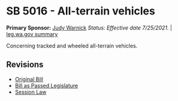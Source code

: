 # SB 5016 - All-terrain vehicles
**Primary Sponsor:** [Judy Warnick](/person/leg/judith.warnick.md)
*Status: Effective date 7/25/2021.* | [leg.wa.gov summary](https://app.leg.wa.gov/billsummary?BillNumber=5016&Year=2021)

Concerning tracked and wheeled all-terrain vehicles.

## Revisions
* [Original Bill](1/)
* [Bill as Passed Legislature](1/)
* [Session Law](1/)